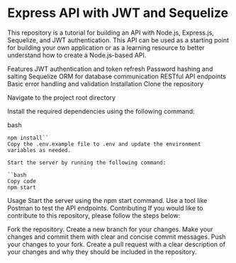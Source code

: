 # Express API with JWT and Sequelize
This repository is a tutorial for building an API with Node.js, Express.js, Sequelize, and JWT authentication. This API can be used as a starting point for building your own application or as a learning resource to better understand how to create a Node.js-based API.

Features
JWT authentication and token refresh
Password hashing and salting
Sequelize ORM for database communication
RESTful API endpoints
Basic error handling and validation
Installation
Clone the repository

Navigate to the project root directory

Install the required dependencies using the following command:

bash
```Copy code
npm install``
Copy the .env.example file to .env and update the environment variables as needed.

Start the server by running the following command:

``bash
Copy code
npm start
```
Usage
Start the server using the npm start command.
Use a tool like Postman to test the API endpoints.
Contributing
If you would like to contribute to this repository, please follow the steps below:

Fork the repository.
Create a new branch for your changes.
Make your changes and commit them with clear and concise commit messages.
Push your changes to your fork.
Create a pull request with a clear description of your changes and why they should be included in the repository.

